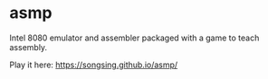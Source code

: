 # asmp

Intel 8080 emulator and assembler packaged with a game to teach assembly.

Play it here: https://songsing.github.io/asmp/
